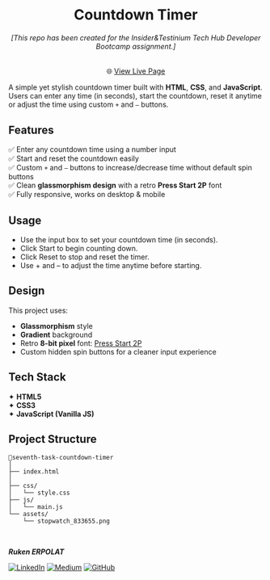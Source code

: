 <h1 align="center">Countdown Timer</h1>

<h6 align="center">[This repo has been created for the Insider&Testinium Tech Hub Developer Bootcamp assignment.]</h6>

<div align="center">
    
🌐 [View Live Page](https://seventh-task-countdown-timer.netlify.app/) 

</div> 

A simple yet stylish countdown timer built with **HTML**, **CSS**, and **JavaScript**.  
Users can enter any time (in seconds), start the countdown, reset it anytime or adjust the time using custom `+` and `–` buttons.

## **Features**

✅ Enter any countdown time using a number input  
✅ Start and reset the countdown easily  
✅ Custom `+` and `–` buttons to increase/decrease time without default spin buttons  
✅ Clean **glassmorphism design** with a retro **Press Start 2P** font  
✅ Fully responsive, works on desktop & mobile   

## Usage
- Use the input box to set your countdown time (in seconds).
- Click Start to begin counting down.
- Click Reset to stop and reset the timer.
- Use + and – to adjust the time anytime before starting.

## Design

This project uses:
- **Glassmorphism** style
- **Gradient** background
- Retro **8-bit pixel** font: [Press Start 2P](https://fonts.google.com/specimen/Press+Start+2P)
- Custom hidden spin buttons for a cleaner input experience  

## **Tech Stack**
✦ **HTML5**      
✦ **CSS3**    
✦ **JavaScript (Vanilla JS)**   

##  **Project Structure**
```
📂seventh-task-countdown-timer
│
├── index.html
│
├── css/
│   └── style.css
├── js/
│   └── main.js
└── assets/
    └── stopwatch_833655.png
```

<br>

<b><em>Ruken ERPOLAT </em></b>

[![LinkedIn](https://img.shields.io/badge/-LinkedIn-827a67?style=flat&logo=linkedin&logoColor=white)](https://linkedin.com/in/rukenerpolat)
[![Medium](https://img.shields.io/badge/-Medium-827a67?style=flat&logo=medium&logoColor=white)](https://medium.com/@rukenerpolat)
[![GitHub](https://img.shields.io/badge/-GitHub-827a67?style=flat&logo=github&logoColor=white)](https://github.com/rukenerpolat)